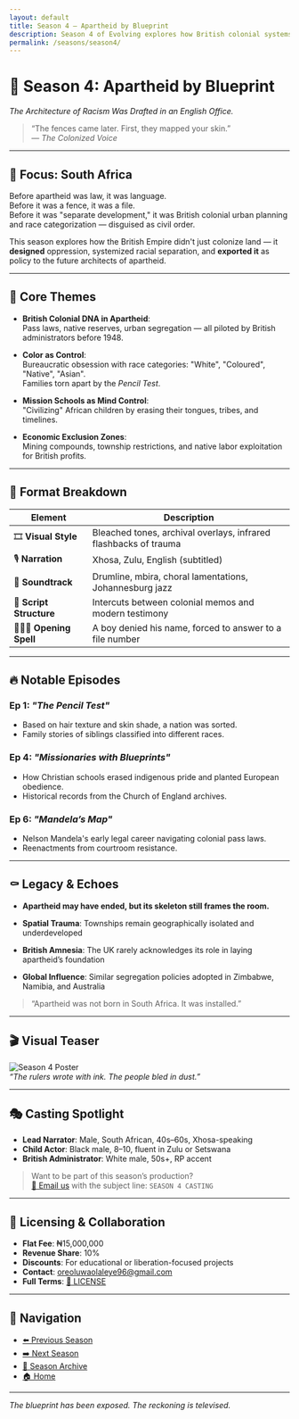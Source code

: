 ```yaml
---
layout: default
title: Season 4 – Apartheid by Blueprint
description: Season 4 of Evolving explores how British colonial systems laid the blueprint for South Africa’s apartheid regime.
permalink: /seasons/season4/
---
```


# 🧱 Season 4: **Apartheid by Blueprint**  
*The Architecture of Racism Was Drafted in an English Office.*

> “The fences came later. First, they mapped your skin.”  
> — *The Colonized Voice*

---

## 📍 Focus: South Africa

Before apartheid was law, it was language.  
Before it was a fence, it was a file.  
Before it was "separate development," it was British colonial urban planning and race categorization — disguised as civil order.

This season explores how the British Empire didn't just colonize land — it **designed** oppression, systemized racial separation, and **exported it** as policy to the future architects of apartheid.

---

## 🔎 Core Themes

- **British Colonial DNA in Apartheid**:  
  Pass laws, native reserves, urban segregation — all piloted by British administrators before 1948.

- **Color as Control**:  
  Bureaucratic obsession with race categories: "White", "Coloured", "Native", "Asian".  
  Families torn apart by the *Pencil Test*.

- **Mission Schools as Mind Control**:  
  "Civilizing" African children by erasing their tongues, tribes, and timelines.

- **Economic Exclusion Zones**:  
  Mining compounds, township restrictions, and native labor exploitation for British profits.

---

## 🧠 Format Breakdown

| Element | Description |
|--------|-------------|
| 🎞️ **Visual Style** | Bleached tones, archival overlays, infrared flashbacks of trauma |
| 🎙️ **Narration** | Xhosa, Zulu, English (subtitled) |
| 🎼 **Soundtrack** | Drumline, mbira, choral lamentations, Johannesburg jazz |
| 🧮 **Script Structure** | Intercuts between colonial memos and modern testimony |
| 🧙🏽‍♂️ **Opening Spell** | A boy denied his name, forced to answer to a file number |

---

## 🔥 Notable Episodes

### Ep 1: *"The Pencil Test"*
- Based on hair texture and skin shade, a nation was sorted.
- Family stories of siblings classified into different races.

### Ep 4: *"Missionaries with Blueprints"*
- How Christian schools erased indigenous pride and planted European obedience.
- Historical records from the Church of England archives.

### Ep 6: *"Mandela’s Map"*
- Nelson Mandela's early legal career navigating colonial pass laws.
- Reenactments from courtroom resistance.

---

## ⚰️ Legacy & Echoes

- **Apartheid may have ended, but its skeleton still frames the room.**

- **Spatial Trauma**: Townships remain geographically isolated and underdeveloped  
- **British Amnesia**: The UK rarely acknowledges its role in laying apartheid’s foundation  
- **Global Influence**: Similar segregation policies adopted in Zimbabwe, Namibia, and Australia

> “Apartheid was not born in South Africa. It was installed.”

---

## 🎬 Visual Teaser  
![Season 4 Poster](/assets/seasons/season4-poster.jpg)  
_“The rulers wrote with ink. The people bled in dust.”_

---

## 🎭 Casting Spotlight

- **Lead Narrator**: Male, South African, 40s–60s, Xhosa-speaking  
- **Child Actor**: Black male, 8–10, fluent in Zulu or Setswana  
- **British Administrator**: White male, 50s+, RP accent

> Want to be part of this season’s production?  
> [📩 Email us](mailto:oreoluwaolaleye96@gmail.com) with the subject line: `SEASON 4 CASTING`

---

## 🎥 Licensing & Collaboration

- **Flat Fee**: ₦15,000,000  
- **Revenue Share**: 10%  
- **Discounts**: For educational or liberation-focused projects  
- **Contact**: [oreoluwaolaleye96@gmail.com](mailto:oreoluwaolaleye96@gmail.com)  
- **Full Terms**: [📄 LICENSE](/LICENSE.md)

---

## 🔗 Navigation

- [⬅️ Previous Season](../season3/)  
- [➡️ Next Season](../season5/)  
- [📜 Season Archive](/seasons/)  
- [🏠 Home](/)

---

_The blueprint has been exposed. The reckoning is televised._
